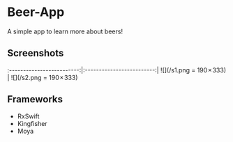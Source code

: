 # Beer-App
A simple app to learn more about beers! 


## Screenshots
:-------------------------:|:-------------------------:|
![](/s1.png = 190 × 333)  |  ![](/s2.png = 190 × 333) 

## Frameworks
* RxSwift
* Kingfisher
* Moya
